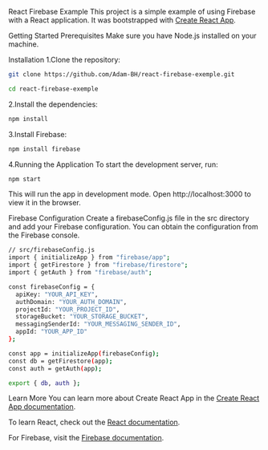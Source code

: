 React Firebase Example
This project is a simple example of using Firebase with a React application. It was bootstrapped with [Create React App](https://react.dev/).

Getting Started
Prerequisites
Make sure you have Node.js installed on your machine.

Installation
1.Clone the repository:
```sh
git clone https://github.com/Adam-BH/react-firebase-exemple.git
```
```sh
cd react-firebase-exemple
```
2.Install the dependencies:
```sh
npm install
```
3.Install Firebase:
```sh
npm install firebase
```
4.Running the Application
To start the development server, run:
```sh
npm start
```
This will run the app in development mode. Open http://localhost:3000 to view it in the browser.

Firebase Configuration
Create a firebaseConfig.js file in the src directory and add your Firebase configuration. You can obtain the configuration from the Firebase console.
```sh
// src/firebaseConfig.js
import { initializeApp } from "firebase/app";
import { getFirestore } from "firebase/firestore";
import { getAuth } from "firebase/auth";

const firebaseConfig = {
  apiKey: "YOUR_API_KEY",
  authDomain: "YOUR_AUTH_DOMAIN",
  projectId: "YOUR_PROJECT_ID",
  storageBucket: "YOUR_STORAGE_BUCKET",
  messagingSenderId: "YOUR_MESSAGING_SENDER_ID",
  appId: "YOUR_APP_ID"
};

const app = initializeApp(firebaseConfig);
const db = getFirestore(app);
const auth = getAuth(app);

export { db, auth };
```
Learn More
You can learn more about Create React App in the [Create React App documentation](https://github.com/facebook/create-react-app).

To learn React, check out the [React documentation](https://legacy.reactjs.org/docs/getting-started.html).

For Firebase, visit the [Firebase documentation](https://firebase.google.com/docs).


